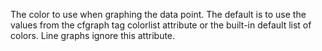 The color to use when graphing the data point. The default is to use the values from the cfgraph
		tag colorlist attribute or the built-in default list of colors. Line graphs ignore this attribute.
